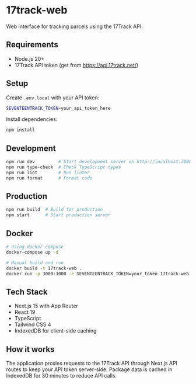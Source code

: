 # 17track-web

Web interface for tracking parcels using the 17Track API.

## Requirements

- Node.js 20+
- 17Track API token (get from https://api.17track.net/)

## Setup

Create `.env.local` with your API token:

```bash
SEVENTEENTRACK_TOKEN=your_api_token_here
```

Install dependencies:

```bash
npm install
```

## Development

```bash
npm run dev         # Start development server on http://localhost:3000
npm run type-check  # Check TypeScript types
npm run lint        # Run linter
npm run format      # Format code
```

## Production

```bash
npm run build  # Build for production
npm start      # Start production server
```

## Docker

```bash
# Using docker-compose
docker-compose up -d

# Manual build and run
docker build -t 17track-web .
docker run -p 3000:3000 -e SEVENTEENTRACK_TOKEN=your_token 17track-web
```

## Tech Stack

- Next.js 15 with App Router
- React 19
- TypeScript
- Tailwind CSS 4
- IndexedDB for client-side caching

## How it works

The application proxies requests to the 17Track API through Next.js API routes to keep your API token server-side. Package data is cached in IndexedDB for 30 minutes to reduce API calls.
